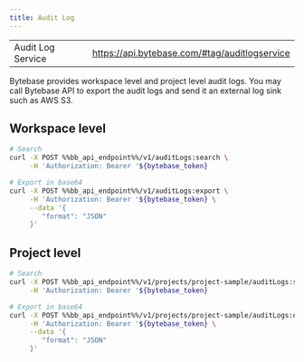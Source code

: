 ```yaml
---
title: Audit Log
---
```


|                   |                                               |
| ----------------- | --------------------------------------------- |
| Audit Log Service | https://api.bytebase.com/#tag/auditlogservice |

Bytebase provides workspace level and project level audit logs. You may call Bytebase API to export
the audit logs and send it an external log sink such as AWS S3.

## Workspace level

```bash
# Search
curl -X POST %%bb_api_endpoint%%/v1/auditLogs:search \
     -H 'Authorization: Bearer '${bytebase_token}
```

```bash
# Export in base64
curl -X POST %%bb_api_endpoint%%/v1/auditLogs:export \
     -H 'Authorization: Bearer '${bytebase_token} \
     --data '{
        "format": "JSON"
     }'
```

## Project level

```bash
# Search
curl -X POST %%bb_api_endpoint%%/v1/projects/project-sample/auditLogs:search \
     -H 'Authorization: Bearer '${bytebase_token}
```

```bash
# Export in base64
curl -X POST %%bb_api_endpoint%%/v1/projects/project-sample/auditLogs:export \
     -H 'Authorization: Bearer '${bytebase_token} \
     --data '{
        "format": "JSON"
     }'
```
